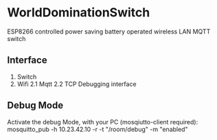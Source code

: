 # WorldDominationSwitch
ESP8266 controlled power saving battery operated wireless LAN MQTT switch

## Interface
1. Switch
2. Wifi
2.1 Mqtt
2.2 TCP Debugging interface

## Debug Mode
Activate the debug Mode, with your PC (mosqiutto-client required):
 mosquitto_pub -h 10.23.42.10 -r -t "/room/debug" -m "enabled"

